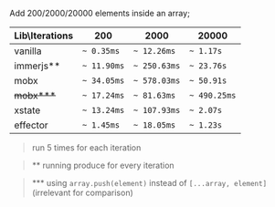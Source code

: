 Add 200/2000/20000 elements inside an array;

| Lib\Iterations | 200         | 2000         | 20000        |
| -------------- | ----------- | ------------ | ------------ |
| vanilla        | `~ 0.35ms`  | `~ 12.26ms`  | `~ 1.17s`    |
| immerjs\*\*    | `~ 11.90ms` | `~ 250.63ms` | `~ 23.76s`   |
| mobx           | `~ 34.05ms` | `~ 578.03ms` | `~ 50.91s`   |
| ~~mobx\*\*\*~~ | `~ 17.24ms` | `~ 81.63ms`  | `~ 490.25ms` |
| xstate         | `~ 13.24ms` | `~ 107.93ms` | `~ 2.07s`    |
| effector       | `~ 1.45ms`  | `~ 18.05ms`  | `~ 1.23s`    |

> run 5 times for each iteration

> \*\* running produce for every iteration

> \*\*\* using `array.push(element)` instead of `[...array, element]` (irrelevant for comparison)
